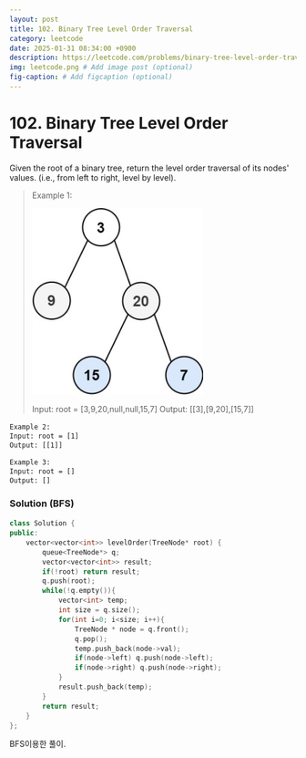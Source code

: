 ```yaml
---
layout: post
title: 102. Binary Tree Level Order Traversal
category: leetcode
date: 2025-01-31 08:34:00 +0900
description: https://leetcode.com/problems/binary-tree-level-order-traversal/description/
img: leetcode.png # Add image post (optional)
fig-caption: # Add figcaption (optional)
---
```


# 102. Binary Tree Level Order Traversal

Given the root of a binary tree, return the level order traversal of its nodes' values. (i.e., from left to right, level by level).

 

> Example 1:
> 
> <img src="../imgs/102. Binary Tree Level Order Traversal.jpg" alt="102. Binary Tree Level Order Traversal" width="300"/>
> 
> Input: root = [3,9,20,null,null,15,7]
> Output: [[3],[9,20],[15,7]]

```
Example 2:
Input: root = [1]
Output: [[1]]
```
```
Example 3:
Input: root = []
Output: []
```


### Solution (BFS)
```cpp
class Solution {
public:
    vector<vector<int>> levelOrder(TreeNode* root) {
        queue<TreeNode*> q;
        vector<vector<int>> result;
        if(!root) return result;
        q.push(root);
        while(!q.empty()){
            vector<int> temp;
            int size = q.size();
            for(int i=0; i<size; i++){
                TreeNode * node = q.front();
                q.pop();
                temp.push_back(node->val);
                if(node->left) q.push(node->left);
                if(node->right) q.push(node->right);
            }
            result.push_back(temp);
        }
        return result;
    }
};
```

BFS이용한 풀이. 
